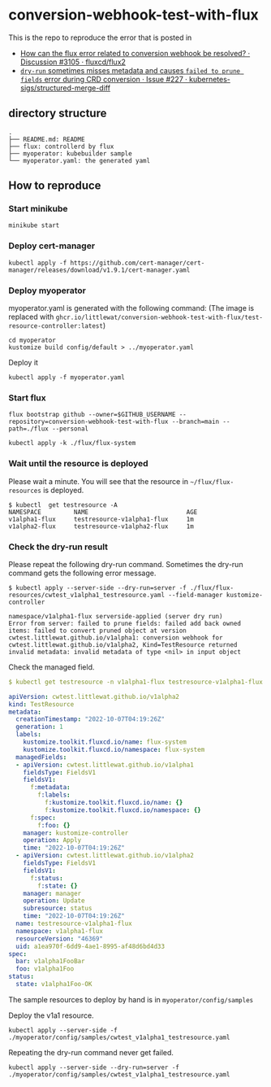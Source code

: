 # conversion-webhook-test-with-flux

This is the repo to reproduce the error that is posted in
- [How can the flux error related to conversion webhook be resolved? · Discussion #3105 · fluxcd/flux2](https://github.com/fluxcd/flux2/discussions/3105)
- [`dry-run` sometimes misses metadata and causes `failed to prune fields` error during CRD conversion · Issue #227 · kubernetes-sigs/structured-merge-diff](https://github.com/kubernetes-sigs/structured-merge-diff/issues/227)


## directory structure

```
.
├── README.md: README
├── flux: controllerd by flux
├── myoperator: kubebuilder sample
└── myoperator.yaml: the generated yaml
```

## How to reproduce

### Start minikube

```shell
minikube start 
```

### Deploy cert-manager

```shell
kubectl apply -f https://github.com/cert-manager/cert-manager/releases/download/v1.9.1/cert-manager.yaml
```

### Deploy myoperator

myoperator.yaml is generated with the following command:
(The image is replaced with `ghcr.io/littlewat/conversion-webhook-test-with-flux/test-resource-controller:latest`)

```shell
cd myoperator
kustomize build config/default > ../myoperator.yaml
```

Deploy it

```shell
kubectl apply -f myoperator.yaml
```


### Start flux

```shell
flux bootstrap github --owner=$GITHUB_USERNAME --repository=conversion-webhook-test-with-flux --branch=main --path=./flux --personal

```

```shell
kubectl apply -k ./flux/flux-system
```

### Wait until the resource is deployed

Please wait a minute.
You will see that the resource in `~/flux/flux-resources` is deployed.
 
```shell
$ kubectl  get testresource -A
NAMESPACE         NAME                           AGE
v1alpha1-flux     testresource-v1alpha1-flux     1m
v1alpha2-flux     testresource-v1alpha2-flux     1m
```

### Check the dry-run result

Please repeat the following dry-run command.
Sometimes the dry-run command gets the following error message.
```shell
$ kubectl apply --server-side --dry-run=server -f ./flux/flux-resources/cwtest_v1alpha1_testresource.yaml --field-manager kustomize-controller

namespace/v1alpha1-flux serverside-applied (server dry run)
Error from server: failed to prune fields: failed add back owned items: failed to convert pruned object at version cwtest.littlewat.github.io/v1alpha1: conversion webhook for cwtest.littlewat.github.io/v1alpha2, Kind=TestResource returned invalid metadata: invalid metadata of type <nil> in input object
```

Check the managed field.

```yaml
$ kubectl get testresource -n v1alpha1-flux testresource-v1alpha1-flux -o yaml --show-managed-fields

apiVersion: cwtest.littlewat.github.io/v1alpha2
kind: TestResource
metadata:
  creationTimestamp: "2022-10-07T04:19:26Z"
  generation: 1
  labels:
    kustomize.toolkit.fluxcd.io/name: flux-system
    kustomize.toolkit.fluxcd.io/namespace: flux-system
  managedFields:
  - apiVersion: cwtest.littlewat.github.io/v1alpha1
    fieldsType: FieldsV1
    fieldsV1:
      f:metadata:
        f:labels:
          f:kustomize.toolkit.fluxcd.io/name: {}
          f:kustomize.toolkit.fluxcd.io/namespace: {}
      f:spec:
        f:foo: {}
    manager: kustomize-controller
    operation: Apply
    time: "2022-10-07T04:19:26Z"
  - apiVersion: cwtest.littlewat.github.io/v1alpha2
    fieldsType: FieldsV1
    fieldsV1:
      f:status:
        f:state: {}
    manager: manager
    operation: Update
    subresource: status
    time: "2022-10-07T04:19:26Z"
  name: testresource-v1alpha1-flux
  namespace: v1alpha1-flux
  resourceVersion: "46369"
  uid: a1ea970f-6dd9-4ae1-8995-af48d6bd4d33
spec:
  bar: v1alpha1FooBar
  foo: v1alpha1Foo
status:
  state: v1alpha1Foo-OK
```

The sample resources to deploy by hand is in `myoperator/config/samples`

Deploy the v1a1 resource.
```shell
kubectl apply --server-side -f ./myoperator/config/samples/cwtest_v1alpha1_testresource.yaml
```

Repeating the dry-run command never get failed.
```shell
kubectl apply --server-side --dry-run=server -f ./myoperator/config/samples/cwtest_v1alpha1_testresource.yaml
```
